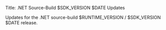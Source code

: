 <!-- This file is a template for a GitHub pull request.  -->
<!-- The line prefixed by 'Title:' will be submitted as the title of the PR, and the rest of the file will be submitted as the body. -->
Title: .NET Source-Build $SDK_VERSION $DATE Updates

Updates for the .NET source-build $RUNTIME_VERSION / $SDK_VERSION $DATE release.
